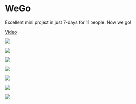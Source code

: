 # WeGo
Excellent mini project in just 7-days for 11 people. Now we go!

[Video](http://v.qq.com/x/page/d031397wsnq.html)

![](https://github.com/Nightonke/WeGo/blob/master/img/%E7%99%BB%E5%BD%95.png?raw=true)

![](https://github.com/Nightonke/WeGo/blob/master/img/%E9%A6%96%E9%A1%B5.png?raw=true)

![](https://github.com/Nightonke/WeGo/blob/master/img/%E5%8F%91%E7%8E%B0.png?raw=true)

![](https://github.com/Nightonke/WeGo/blob/master/img/%E6%90%9C%E7%B4%A2%E6%B4%BB%E5%8A%A8%EF%BC%8D%E6%B4%BB%E5%8A%A8%E8%AF%A6%E6%83%85%EF%BC%8D%E6%B4%BB%E5%8A%A8%E6%8A%A5%E5%90%8D.png?raw=true)

![](https://github.com/Nightonke/WeGo/blob/master/img/%E5%8F%91%E5%B8%83%E6%B4%BB%E5%8A%A8.png?raw=true)

![](https://github.com/Nightonke/WeGo/blob/master/img/%E6%B6%88%E6%81%AF.png?raw=true)

![](https://github.com/Nightonke/WeGo/blob/master/img/%E6%88%91%E7%9A%84.png?raw=true)

